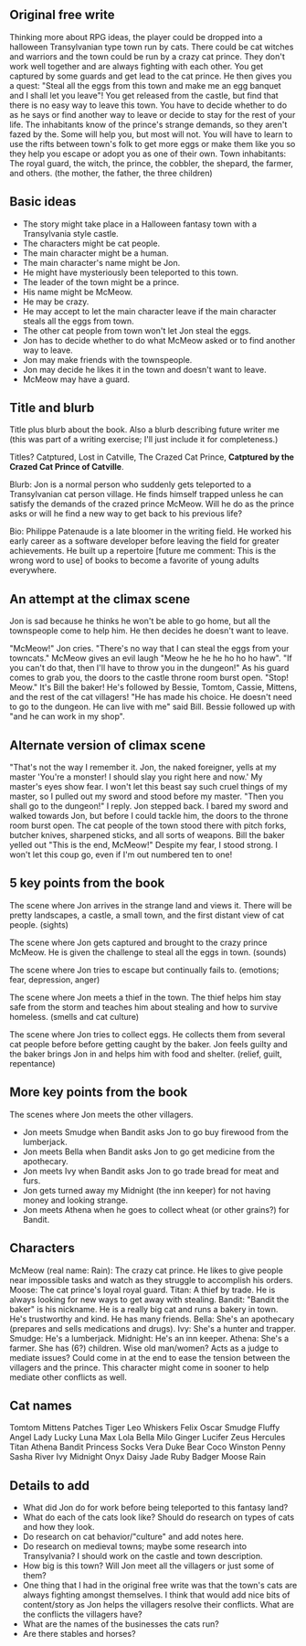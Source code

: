## Original free write
Thinking more about RPG ideas, the player could be dropped into a halloween Transylvanian type town run by cats. There could be cat witches and warriors and the town could be run by a crazy cat prince. They don't work well together and are always fighting with each other. You get captured by some guards and get lead to the cat prince. He then gives you a quest: "Steal all the eggs from this town and make me an egg banquet and I shall let you leave"! You get released from the castle, but find that there is no easy way to leave this town. You have to decide whether to do as he says or find another way to leave or decide to stay for the rest of your life. The inhabitants know of the prince's strange demands, so they aren't fazed by the. Some will help you, but most will not. You will have to learn to use the rifts between town's folk to get more eggs or make them like you so they help you escape or adopt you as one of their own. Town inhabitants: The royal guard, the witch, the prince, the cobbler, the shepard, the farmer, and others. (the mother, the father, the three children)

## Basic ideas

* The story might take place in a Halloween fantasy town with a Transylvania style castle.
* The characters might be cat people.
* The main character might be a human.
* The main character's name might be Jon.
* He might have mysteriously been teleported to this town.
* The leader of the town might be a prince.
* His name might be McMeow.
* He may be crazy.
* He may accept to let the main character leave if the main character steals all the eggs from town.
* The other cat people from town won't let Jon steal the eggs.
* Jon has to decide whether to do what McMeow asked or to find another way to leave.
* Jon may make friends with the townspeople.
* Jon may decide he likes it in the town and doesn't want to leave.
* McMeow may have a guard.

## Title and blurb
Title plus blurb about the book. Also a blurb describing future writer me (this was part of a writing exercise; I'll just include it for completeness.)

Titles? Catptured, Lost in Catville, The Crazed Cat Prince, **Catptured by the Crazed Cat Prince of Catville**.

Blurb: Jon is a normal person who suddenly gets teleported to a Transylvanian cat person village. He finds himself trapped unless he can satisfy the demands of the crazed prince McMeow. Will he do as the prince asks or will he find a new way to get back to his previous life?

Bio: Philippe Patenaude is a late bloomer in the writing field. He worked his early career as a software developer before leaving the field for greater achievements. He built up a repertoire [future me comment: This is the wrong word to use] of books to become a favorite of young adults everywhere.

## An attempt at the climax scene
Jon is sad because he thinks he won't be able to go home, but all the townspeople come to help him. He then decides he doesn't want to leave.

"McMeow!" Jon cries. "There's no way that I can steal the eggs from your towncats." McMeow gives an evil laugh "Meow he he he ho ho ho haw". "If you can't do that, then I'll have to throw you in the dungeon!" As his guard comes to grab you, the doors to the castle throne room burst open. "Stop! Meow." It's Bill the baker! He's followed by Bessie, Tomtom, Cassie, Mittens, and the rest of the cat villagers! "He has made his choice. He doesn't need to go to the dungeon. He can live with me" said Bill. Bessie followed up with "and he can work in my shop".

## Alternate version of climax scene
"That's not the way I remember it. Jon, the naked foreigner, yells at my master 'You're a monster! I should slay you right here and now.' My master's eyes show fear. I won't let this beast say such cruel things of my master, so I pulled out my sword and stood before my master. "Then you shall go to the dungeon!" I reply. Jon stepped back. I bared my sword and walked towards Jon, but before I could tackle him, the doors to the throne room burst open. The cat people of the town stood there with pitch forks, butcher knives, sharpened sticks, and all sorts of weapons. Bill the baker yelled out "This is the end, McMeow!" Despite my fear, I stood strong. I won't let this coup go, even if I'm out numbered ten to one!

## 5 key points from the book
The scene where Jon arrives in the strange land and views it. There will be pretty landscapes, a castle, a small town, and the first distant view of cat people. (sights)

The scene where Jon gets captured and brought to the crazy prince McMeow. He is given the challenge to steal all the eggs in town. (sounds)

The scene where Jon tries to escape but continually fails to. (emotions; fear, depression, anger)

The scene where Jon meets a thief in the town. The thief helps him stay safe from the storm and teaches him about stealing and how to survive homeless. (smells and cat culture)

The scene where Jon tries to collect eggs. He collects them from several cat people before before getting caught by the baker. Jon feels guilty and the baker brings Jon in and helps him with food and shelter. (relief, guilt, repentance)

## More key points from the book
The scenes where Jon meets the other villagers.
* Jon meets Smudge when Bandit asks Jon to go buy firewood from the lumberjack.
* Jon meets Bella when Bandit asks Jon to go get medicine from the apothecary.
* Jon meets Ivy when Bandit asks Jon to go trade bread for meat and furs.
* Jon gets turned away my Midnight (the inn keeper) for not having money and looking strange.
* Jon meets Athena when he goes to collect wheat (or other grains?) for Bandit.

## Characters
McMeow (real name: Rain): The crazy cat prince. He likes to give people near impossible tasks and watch as they struggle to accomplish his orders.
Moose: The cat prince's loyal royal guard.
Titan: A thief by trade. He is always looking for new ways to get away with stealing.
Bandit: "Bandit the baker" is his nickname. He is a really big cat and runs a bakery in town. He's trustworthy and kind. He has many friends.
Bella: She's an apothecary (prepares and sells medications and drugs).
Ivy: She's a hunter and trapper.
Smudge: He's a lumberjack.
Midnight: He's an inn keeper.
Athena: She's a farmer. She has (6?) children.
Wise old man/women? Acts as a judge to mediate issues? Could come in at the end to ease the tension between the villagers and the prince. This character might come in sooner to help mediate other conflicts as well.

## Cat names
Tomtom
Mittens
Patches
Tiger
Leo
Whiskers
Felix
Oscar
Smudge
Fluffy
Angel
Lady
Lucky
Luna
Max
Lola
Bella
Milo
Ginger
Lucifer
Zeus
Hercules
Titan
Athena
Bandit
Princess
Socks
Vera
Duke
Bear
Coco
Winston
Penny
Sasha
River
Ivy
Midnight
Onyx
Daisy
Jade
Ruby
Badger
Moose
Rain

## Details to add
* What did Jon do for work before being teleported to this fantasy land?
* What do each of the cats look like? Should do research on types of cats and how they look.
* Do research on cat behavior/"culture" and add notes here.
* Do research on medieval towns; maybe some research into Transylvania? I should work on the castle and town description.
* How big is this town? Will Jon meet all the villagers or just some of them?
* One thing that I had in the original free write was that the town's cats are always fighting amongst themselves. I think that would add nice bits of content/story as Jon helps the villagers resolve their conflicts. What are the conflicts the villagers have?
* What are the names of the businesses the cats run?
* Are there stables and horses?
